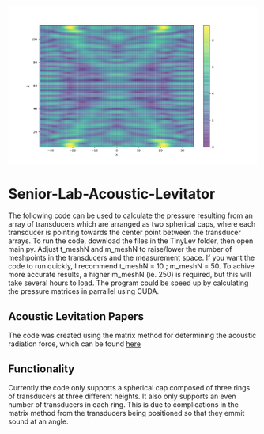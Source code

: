 ![](t_20_m_301_noreflections.png)
# Senior-Lab-Acoustic-Levitator

The following code can be used to calculate the pressure resulting from an array of transducers which are arranged as two spherical caps, where each transducer is pointing towards the center point between the transducer arrays. 
To run the code, download the files in the TinyLev folder, then open main.py. Adjust t_meshN and m_meshN to raise/lower the number of
meshpoints in the transducers and the measurement space. If you want the code to run quickly, I recommend t_meshN = 10 ; m_meshN = 50.
To achive more accurate results, a higher m_meshN (ie. 250) is required, but this will take several hours to load. The program could be
speed up by calculating the pressure matrices in parrallel using CUDA.

## Acoustic Levitation Papers

The code was created using the matrix method for determining the acoustic radiation force, which can be found [here](https://www.researchgate.net/publication/224254694_Matrix_Method_for_Acoustic_Levitation_Simulation)

## Functionality

Currently the code only supports a spherical cap composed of three rings of transducers at three different heights. It also only supports an even number of transducers in each ring. This is due to complications in the matrix method from the transducers being positioned so that they emmit sound at an angle. 

